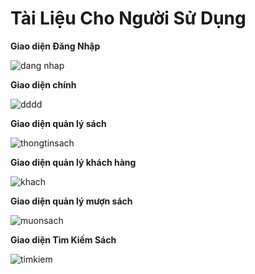 # Tài Liệu Cho Người Sử Dụng 
**Giao diện Đăng Nhập**

![dang nhap](https://user-images.githubusercontent.com/27818800/28241703-9b87de2e-69c3-11e7-9955-40bbc17544a1.png)

**Giao diện chính**

![dddd](https://user-images.githubusercontent.com/27818800/28241722-e57588c4-69c3-11e7-844e-4f6e53b1d648.png)

**Giao diện quản lý sách**




![thongtinsach](https://user-images.githubusercontent.com/27818800/28241746-5b5f77f2-69c4-11e7-9913-6bc196ecdbeb.png)

**Giao diện quản lý khách hàng**

![khach](https://user-images.githubusercontent.com/27818800/28241760-da5ead70-69c4-11e7-94e4-8d416f247542.png)


**Giao diện quản lý mượn sách**


![muonsach](https://user-images.githubusercontent.com/27818800/28241767-0301480a-69c5-11e7-91f4-18d51c505160.png)


**Giao diện Tìm Kiếm Sách**


![timkiem](https://user-images.githubusercontent.com/27818800/28241788-75580092-69c5-11e7-80a4-4a7aa7981a24.png)
  
